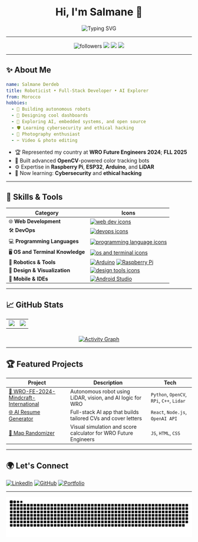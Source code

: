 <!-- Banner -->
<h1 align="center">Hi, I'm Salmane 👋</h1>
<p align="center">
  <img src="https://readme-typing-svg.herokuapp.com?color=58A6FF&size=22&center=true&vCenter=true&width=600&lines=👨‍💻+Full-Stack+Dev+%7C+Roboticist;🌍+From+Morocco%2C+Building+for+the+World;📚+Always+Learning+%26+Sharing" alt="Typing SVG">
</p>

---

<!-- Badges -->
<p align="center">
  <img src="https://img.shields.io/github/followers/salmane-derdeb?style=for-the-badge" alt="followers"/>
  <img src="https://img.shields.io/badge/Robotics-Python-informational?style=for-the-badge&logo=python&color=blue"/>
  <img src="https://img.shields.io/badge/OpenCV-ComputerVision-critical?style=for-the-badge&logo=opencv&logoColor=white"/>
  <img src="https://img.shields.io/badge/LiDAR-WRO-success?style=for-the-badge&color=green"/>
</p>

---

## ✨ About Me

```yaml
name: Salmane Derdeb
title: Roboticist • Full-Stack Developer • AI Explorer
from: Morocco
hobbies:
  - 🚗 Building autonomous robots
  - 🎨 Designing cool dashboards
  - 🧠 Exploring AI, embedded systems, and open source
  - 🛡️ Learning cybersecurity and ethical hacking
  - 📸 Photography enthusiast
  - ✂️ Video & photo editing
```

- 🏆 Represented my country at **WRO Future Engineers 2024**; **FLL 2025**
- 📸 Built advanced **OpenCV**-powered color tracking bots
- ⚙️ Expertise in **Raspberry Pi**, **ESP32**, **Arduino**, and **LiDAR**
- 🎯 Now learning: **Cybersecurity** and **ethical hacking**

---

## 🚀 Skills & Tools

| Category              | Icons                                                                                                          |
|-----------------------|----------------------------------------------------------------------------------------------------------------|
| 🌐 **Web Development** | <a href="https://skillicons.dev" target="_blank" rel="noopener noreferrer"><img src="https://skillicons.dev/icons?i=html,css,js,php,nodejs,react,mongodb" height="36" alt="web dev icons" /></a> |
| 🛠️ **DevOps**          | <a href="https://skillicons.dev" target="_blank" rel="noopener noreferrer"><img src="https://skillicons.dev/icons?i=git,github,docker,aws,bash,npm" height="36" alt="devops icons" /></a>          |
| 💻 **Programming Languages** | <a href="https://skillicons.dev" target="_blank" rel="noopener noreferrer"><img src="https://skillicons.dev/icons?i=py,c,cpp,java" height="36" alt="programming language icons" /></a>          |
| 🖥️ **OS and Terminal Knowledge** | <a href="https://skillicons.dev" target="_blank" rel="noopener noreferrer"><img src="https://skillicons.dev/icons?i=apple,raspberrypi,linux,ubuntu,windows,bash,kali" height="36" alt="os and terminal icons" /></a>          |
| 🤖 **Robotics & Tools** | <a href="https://arduino.cc" target="_blank" rel="noopener noreferrer"><img src="https://skillicons.dev/icons?i=arduino" height="36" alt="Arduino" /></a> <a href="https://www.raspberrypi.com/" target="_blank" rel="noopener noreferrer"><img src="https://skillicons.dev/icons?i=raspberrypi" height="36" alt="Raspberry Pi" /></a> |
| 🎨 **Design & Visualization** | <a href="https://skillicons.dev" target="_blank" rel="noopener noreferrer"><img src="https://skillicons.dev/icons?i=ai,ae,photoshop,figma,pr,blender" height="36" alt="design tools icons" /></a>        |
| 📱 **Mobile & IDEs**   | <a href="https://developer.android.com/studio" target="_blank" rel="noopener noreferrer"><img src="https://skillicons.dev/icons?i=androidstudio" height="36" alt="Android Studio" /></a>             |



---

## 📈 GitHub Stats

<table align="center" style="width: 860px; max-width: 100%;">
  <tr>
    <td align="center" style="width: 50%;">
      <img
        src="https://github-readme-stats.vercel.app/api?username=salmane-derdeb&hide_title=false&show_icons=true&include_all_commits=true&count_private=true&theme=tokyonight&locale=en"
       height="300" style="object-fit: contain;"
      />
    </td>
    <td align="center" style="width: 50%;">
      <img
        src="https://github-readme-stats.vercel.app/api/top-langs?username=salmane-derdeb&locale=en&layout=compact&langs_count=5&theme=tokyonight"
        height="300" style="object-fit: contain;"
      />
    </td>
  </tr>
</table>

<div align="center" style="max-width: 860px; width: 100%; margin-top: 20px;">
  <a href="https://github.com/salmane-derdeb/github-readme-activity-graph" target="_blank">
    <img
      src="https://github-readme-activity-graph.vercel.app/graph?username=salmane-derdeb&theme=react-dark"
      alt="Activity Graph"
      style="width: 860px; max-width: 100%; height: 300px; object-fit: contain;"
    />
  </a>
</div>



---

## 🏆 Featured Projects

| Project | Description | Tech |
|--------|-------------|------|
| [🧠 WRO-FE-2024-Mindcraft-International](https://github.com/YOUR_USERNAME/WRO-FE-2024-Mindcraft-International) | Autonomous robot using LiDAR, vision, and AI logic for WRO | `Python`, `OpenCV`, `RPi`, `C++`, `Lidar` |
| [🌐 AI Resume Generator](https://github.com/YOUR_USERNAME/AI-Resume-Builder) | Full-stack AI app that builds tailored CVs and cover letters | `React`, `Node.js`, `OpenAI API` |
| [🧭 Map Randomizer](https://github.com/YOUR_USERNAME/WRO-FE-Randomizer) | Visual simulation and score calculator for WRO Future Engineers | `JS`, `HTML`, `CSS` |

---

## 🌍 Let's Connect

[![LinkedIn](https://img.shields.io/badge/-LinkedIn-05122A?style=flat&logo=linkedin)](https://linkedin.com/in/YOUR_LINKEDIN)
[![GitHub](https://img.shields.io/badge/-GitHub-05122A?style=flat&logo=github)](https://github.com/YOUR_USERNAME)
[![Portfolio](https://img.shields.io/badge/-Portfolio-05122A?style=flat&logo=vercel)](https://YOUR_PORTFOLIO_LINK)

---

<p align="center">
  <img src="https://raw.githubusercontent.com/platane/snk/output/github-contribution-grid-snake.svg" alt="snake animation" />
</p>
